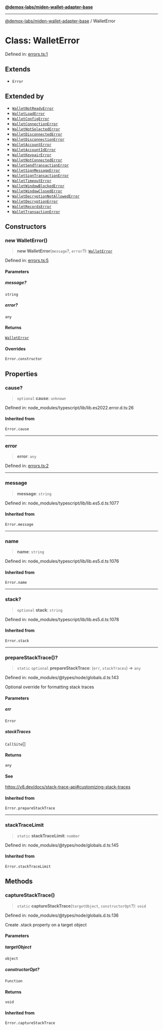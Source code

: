 [**@demox-labs/miden-wallet-adapter-base**](../README.md)

***

[@demox-labs/miden-wallet-adapter-base](../globals.md) / WalletError

# Class: WalletError

Defined in: [errors.ts:1](https://github.com/demox-labs/miden-wallet-adapter/blob/1ef8b04773cb8b7272bbf6a4eb810ab074d47de8/packages/core/base/errors.ts#L1)

## Extends

- `Error`

## Extended by

- [`WalletNotReadyError`](WalletNotReadyError.md)
- [`WalletLoadError`](WalletLoadError.md)
- [`WalletConfigError`](WalletConfigError.md)
- [`WalletConnectionError`](WalletConnectionError.md)
- [`WalletNotSelectedError`](WalletNotSelectedError.md)
- [`WalletDisconnectedError`](WalletDisconnectedError.md)
- [`WalletDisconnectionError`](WalletDisconnectionError.md)
- [`WalletAccountError`](WalletAccountError.md)
- [`WalletAccountIdError`](WalletAccountIdError.md)
- [`WalletKeypairError`](WalletKeypairError.md)
- [`WalletNotConnectedError`](WalletNotConnectedError.md)
- [`WalletSendTransactionError`](WalletSendTransactionError.md)
- [`WalletSignMessageError`](WalletSignMessageError.md)
- [`WalletSignTransactionError`](WalletSignTransactionError.md)
- [`WalletTimeoutError`](WalletTimeoutError.md)
- [`WalletWindowBlockedError`](WalletWindowBlockedError.md)
- [`WalletWindowClosedError`](WalletWindowClosedError.md)
- [`WalletDecryptionNotAllowedError`](WalletDecryptionNotAllowedError.md)
- [`WalletDecryptionError`](WalletDecryptionError.md)
- [`WalletRecordsError`](WalletRecordsError.md)
- [`WalletTransactionError`](WalletTransactionError.md)

## Constructors

### new WalletError()

> **new WalletError**(`message`?, `error`?): [`WalletError`](WalletError.md)

Defined in: [errors.ts:5](https://github.com/demox-labs/miden-wallet-adapter/blob/1ef8b04773cb8b7272bbf6a4eb810ab074d47de8/packages/core/base/errors.ts#L5)

#### Parameters

##### message?

`string`

##### error?

`any`

#### Returns

[`WalletError`](WalletError.md)

#### Overrides

`Error.constructor`

## Properties

### cause?

> `optional` **cause**: `unknown`

Defined in: node\_modules/typescript/lib/lib.es2022.error.d.ts:26

#### Inherited from

`Error.cause`

***

### error

> **error**: `any`

Defined in: [errors.ts:2](https://github.com/demox-labs/miden-wallet-adapter/blob/1ef8b04773cb8b7272bbf6a4eb810ab074d47de8/packages/core/base/errors.ts#L2)

***

### message

> **message**: `string`

Defined in: node\_modules/typescript/lib/lib.es5.d.ts:1077

#### Inherited from

`Error.message`

***

### name

> **name**: `string`

Defined in: node\_modules/typescript/lib/lib.es5.d.ts:1076

#### Inherited from

`Error.name`

***

### stack?

> `optional` **stack**: `string`

Defined in: node\_modules/typescript/lib/lib.es5.d.ts:1078

#### Inherited from

`Error.stack`

***

### prepareStackTrace()?

> `static` `optional` **prepareStackTrace**: (`err`, `stackTraces`) => `any`

Defined in: node\_modules/@types/node/globals.d.ts:143

Optional override for formatting stack traces

#### Parameters

##### err

`Error`

##### stackTraces

`CallSite`[]

#### Returns

`any`

#### See

https://v8.dev/docs/stack-trace-api#customizing-stack-traces

#### Inherited from

`Error.prepareStackTrace`

***

### stackTraceLimit

> `static` **stackTraceLimit**: `number`

Defined in: node\_modules/@types/node/globals.d.ts:145

#### Inherited from

`Error.stackTraceLimit`

## Methods

### captureStackTrace()

> `static` **captureStackTrace**(`targetObject`, `constructorOpt`?): `void`

Defined in: node\_modules/@types/node/globals.d.ts:136

Create .stack property on a target object

#### Parameters

##### targetObject

`object`

##### constructorOpt?

`Function`

#### Returns

`void`

#### Inherited from

`Error.captureStackTrace`
